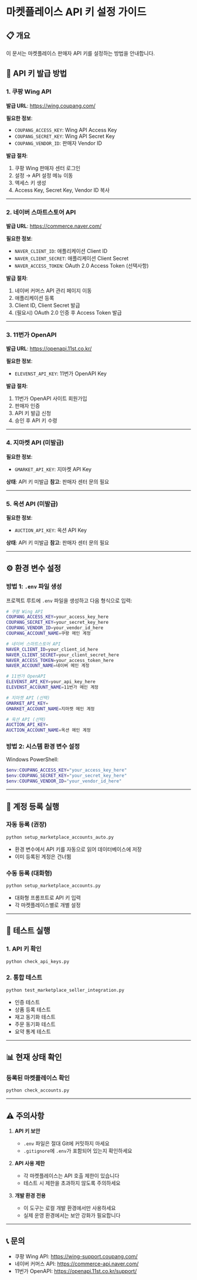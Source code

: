 # 마켓플레이스 API 키 설정 가이드

## 📋 개요
이 문서는 마켓플레이스 판매자 API 키를 설정하는 방법을 안내합니다.

## 🔑 API 키 발급 방법

### 1. 쿠팡 Wing API
**발급 URL**: https://wing.coupang.com/

**필요한 정보**:
- `COUPANG_ACCESS_KEY`: Wing API Access Key
- `COUPANG_SECRET_KEY`: Wing API Secret Key
- `COUPANG_VENDOR_ID`: 판매자 Vendor ID

**발급 절차**:
1. 쿠팡 Wing 판매자 센터 로그인
2. 설정 → API 설정 메뉴 이동
3. 액세스 키 생성
4. Access Key, Secret Key, Vendor ID 복사

---

### 2. 네이버 스마트스토어 API
**발급 URL**: https://commerce.naver.com/

**필요한 정보**:
- `NAVER_CLIENT_ID`: 애플리케이션 Client ID
- `NAVER_CLIENT_SECRET`: 애플리케이션 Client Secret
- `NAVER_ACCESS_TOKEN`: OAuth 2.0 Access Token (선택사항)

**발급 절차**:
1. 네이버 커머스 API 관리 페이지 이동
2. 애플리케이션 등록
3. Client ID, Client Secret 발급
4. (필요시) OAuth 2.0 인증 후 Access Token 발급

---

### 3. 11번가 OpenAPI
**발급 URL**: https://openapi.11st.co.kr/

**필요한 정보**:
- `ELEVENST_API_KEY`: 11번가 OpenAPI Key

**발급 절차**:
1. 11번가 OpenAPI 사이트 회원가입
2. 판매자 인증
3. API 키 발급 신청
4. 승인 후 API 키 수령

---

### 4. 지마켓 API (미발급)
**필요한 정보**:
- `GMARKET_API_KEY`: 지마켓 API Key

**상태**: API 키 미발급
**참고**: 판매자 센터 문의 필요

---

### 5. 옥션 API (미발급)
**필요한 정보**:
- `AUCTION_API_KEY`: 옥션 API Key

**상태**: API 키 미발급
**참고**: 판매자 센터 문의 필요

---

## ⚙️ 환경 변수 설정

### 방법 1: `.env` 파일 생성
프로젝트 루트에 `.env` 파일을 생성하고 다음 형식으로 입력:

```bash
# 쿠팡 Wing API
COUPANG_ACCESS_KEY=your_access_key_here
COUPANG_SECRET_KEY=your_secret_key_here
COUPANG_VENDOR_ID=your_vendor_id_here
COUPANG_ACCOUNT_NAME=쿠팡 메인 계정

# 네이버 스마트스토어 API
NAVER_CLIENT_ID=your_client_id_here
NAVER_CLIENT_SECRET=your_client_secret_here
NAVER_ACCESS_TOKEN=your_access_token_here
NAVER_ACCOUNT_NAME=네이버 메인 계정

# 11번가 OpenAPI
ELEVENST_API_KEY=your_api_key_here
ELEVENST_ACCOUNT_NAME=11번가 메인 계정

# 지마켓 API (선택)
GMARKET_API_KEY=
GMARKET_ACCOUNT_NAME=지마켓 메인 계정

# 옥션 API (선택)
AUCTION_API_KEY=
AUCTION_ACCOUNT_NAME=옥션 메인 계정
```

### 방법 2: 시스템 환경 변수 설정
Windows PowerShell:
```powershell
$env:COUPANG_ACCESS_KEY="your_access_key_here"
$env:COUPANG_SECRET_KEY="your_secret_key_here"
$env:COUPANG_VENDOR_ID="your_vendor_id_here"
```

---

## 🚀 계정 등록 실행

### 자동 등록 (권장)
```bash
python setup_marketplace_accounts_auto.py
```
- 환경 변수에서 API 키를 자동으로 읽어 데이터베이스에 저장
- 이미 등록된 계정은 건너뜀

### 수동 등록 (대화형)
```bash
python setup_marketplace_accounts.py
```
- 대화형 프롬프트로 API 키 입력
- 각 마켓플레이스별로 개별 설정

---

## 🧪 테스트 실행

### 1. API 키 확인
```bash
python check_api_keys.py
```

### 2. 통합 테스트
```bash
python test_marketplace_seller_integration.py
```
- 인증 테스트
- 상품 등록 테스트
- 재고 동기화 테스트
- 주문 동기화 테스트
- 요약 통계 테스트

---

## 📊 현재 상태 확인

### 등록된 마켓플레이스 확인
```bash
python check_accounts.py
```

---

## ⚠️ 주의사항

1. **API 키 보안**
   - `.env` 파일은 절대 Git에 커밋하지 마세요
   - `.gitignore`에 `.env`가 포함되어 있는지 확인하세요

2. **API 사용 제한**
   - 각 마켓플레이스는 API 호출 제한이 있습니다
   - 테스트 시 제한을 초과하지 않도록 주의하세요

3. **개발 환경 전용**
   - 이 도구는 로컬 개발 환경에서만 사용하세요
   - 실제 운영 환경에서는 보안 강화가 필요합니다

---

## 📞 문의

- 쿠팡 Wing API: https://wing-support.coupang.com/
- 네이버 커머스 API: https://commerce-api.naver.com/
- 11번가 OpenAPI: https://openapi.11st.co.kr/support/

